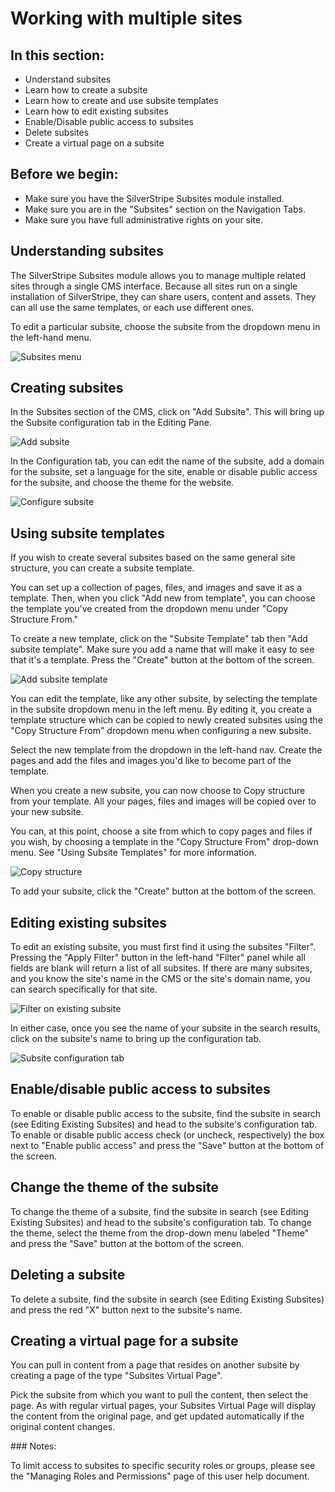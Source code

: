 <!--
pagenumber: 8
title: Working with multiple sites
-->

# Working with multiple sites

## In this section:

* Understand subsites
* Learn how to create a subsite
* Learn how to create and use subsite templates
* Learn how to edit existing subsites
* Enable/Disable public access to subsites
* Delete subsites
* Create a virtual page on a subsite

## Before we begin:

* Make sure you have the SilverStripe Subsites module installed.
* Make sure you are in the "Subsites" section on the Navigation Tabs. 
* Make sure you have full administrative rights on your site.
 
## Understanding subsites

The SilverStripe Subsites module allows you to manage multiple related sites through a single CMS interface. Because all sites run on a single installation of SilverStripe, they can share users, content and assets. They can all use the same templates, or each use different ones.

To edit a particular subsite, choose the subsite from the dropdown menu in the left-hand menu.

![Subsites menu](/_images/subsites-menu.jpg)

## Creating subsites

In the Subsites section of the CMS, click on "Add Subsite". This will bring up the Subsite configuration tab in the Editing Pane.

![Add subsite](/_images/add-subsite.jpg)

In the Configuration tab, you can edit the name of the subsite, add a domain for the subsite, set a language for the site, enable or disable public access for the subsite, and choose the theme for the website.

![Configure subsite](/_images/configure-subsite.jpg)


## Using subsite templates

If you wish to create several subsites based on the same general site structure, you can create a subsite template.  

You can set up a collection of pages, files, and images and save it as a template. Then, when you click "Add new from template", you can choose the template you've created from the dropdown menu under "Copy Structure From."

To create a new template, click on the "Subsite Template" tab then "Add subsite template". Make sure you add a name that will make it easy to see that it's a template. Press the "Create" button at the bottom of the screen.

![Add subsite template](/_images/add-subsite-template.jpg)

You can edit the template, like any other subsite, by selecting the template in the subsite dropdown menu in the left menu.  By editing it, you create a template structure which can be copied to newly created subsites using the "Copy Structure From" dropdown menu when configuring a new subsite.

Select the new template from the dropdown in the left-hand nav. Create the pages and add the files and images you'd like to become part of the template.

When you create a new subsite, you can now choose to Copy structure from your template. All your pages, files and images will be copied over to your new subsite.

You can, at this point, choose a site from which to copy pages and files if you wish, by choosing a template in the "Copy Structure From" drop-down menu. See "Using Subsite Templates" for more information. 

![Copy structure](/_images/copy-structure.jpg)

To add your subsite, click the "Create" button at the bottom of the screen.

## Editing existing subsites

To edit an existing subsite, you must first find it using the subsites "Filter".  Pressing the "Apply Filter" button in the left-hand "Filter" panel while all fields are blank will return a list of all subsites.  If there are many subsites, and you know the site's name in the CMS or the site's domain name, you can search specifically for that site.  

![Filter on existing subsite](/_images/subsites-filter.jpg)

In either case, once you see the name of your subsite in the search results, click on the subsite's name to bring up the configuration tab.

![Subsite configuration tab](/_images/subsite-configtab.jpg)

## Enable/disable public access to subsites

To enable or disable public access to the subsite, find the subsite in search (see Editing Existing Subsites) and head to the subsite's configuration tab.  To enable or disable public access check (or uncheck, respectively) the box next to "Enable public access" and press the "Save" button at the bottom of the screen. 

## Change the theme of the subsite

To change the theme of a subsite, find the subsite in search (see Editing Existing Subsites) and head to the subsite's configuration tab.  To change the theme, select the theme from the drop-down menu labeled "Theme" and press the "Save" button at the bottom of the screen. 

## Deleting a subsite

To delete a subsite, find the subsite in search (see Editing Existing Subsites) and press the red "X" button next to the subsite's name.

## Creating a virtual page for a subsite

You can pull in content from a page that resides on another subsite by creating a page of the type "Subsites Virtual Page".

Pick the subsite from which you want to pull the content, then select the page. As with regular virtual pages, your Subsites Virtual Page will display the content from the original page, and get updated automatically if the original content changes.

<div class="note" markdown="1">
### Notes:

To limit access to subsites to specific security roles or groups, please see the "Managing Roles and Permissions" page of this user help document.
</div>